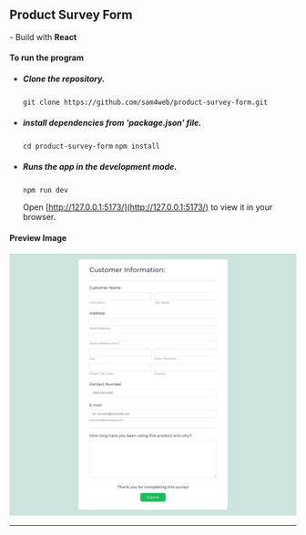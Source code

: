 ## Product Survey Form

\- Build with **React**

#### To run the program

- ##### Clone the repository.

  `git clone https://github.com/sam4web/product-survey-form.git`

- ##### install dependencies from 'package.json' file.
  `cd product-survey-form`
  `npm install`
- ##### Runs the app in the development mode.

  `npm run dev`

  Open [http://127.0.0.1:5173/](http://127.0.0.1:5173/) to view it in your browser.

#### Preview Image

![preview image](./preview-image.png)

---
